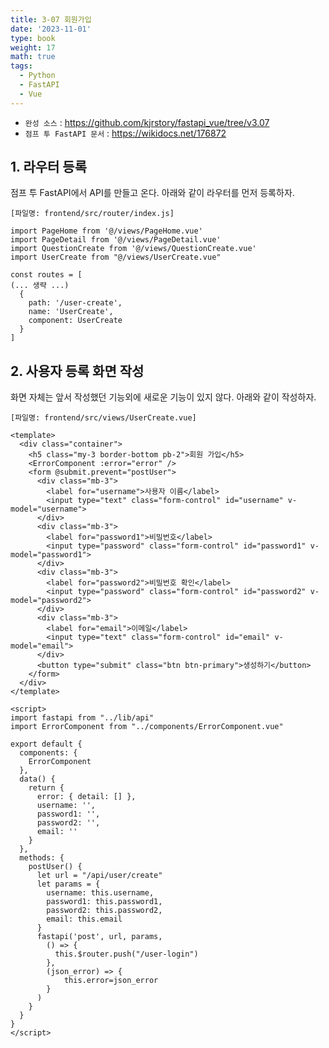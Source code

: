 ```yaml
---
title: 3-07 회원가입
date: '2023-11-01'
type: book
weight: 17
math: true
tags:
  - Python
  - FastAPI
  - Vue
---
```


- `완성 소스` : https://github.com/kjrstory/fastapi_vue/tree/v3.07
- `점프 투 FastAPI 문서` : https://wikidocs.net/176872


## 1. 라우터 등록

점프 투 FastAPI에서 API를 만들고 온다. 아래와 같이 라우터를 먼저 등록하자.

`[파일명: frontend/src/router/index.js]`
```python{hl_lines=[4,"8-12"]}
import PageHome from '@/views/PageHome.vue'
import PageDetail from '@/views/PageDetail.vue'
import QuestionCreate from '@/views/QuestionCreate.vue'
import UserCreate from "@/views/UserCreate.vue"

const routes = [
(... 생략 ...)
  {
    path: '/user-create',
    name: 'UserCreate',
    component: UserCreate
  }
]
```

## 2. 사용자 등록 화면 작성


화면 자체는 앞서 작성했던 기능외에 새로운 기능이 있지 않다. 아래와 같이 작성하자.

`[파일명: frontend/src/views/UserCreate.vue]`
```vue
<template>
  <div class="container">
    <h5 class="my-3 border-bottom pb-2">회원 가입</h5>
    <ErrorComponent :error="error" />
    <form @submit.prevent="postUser">
      <div class="mb-3">
        <label for="username">사용자 이름</label>
        <input type="text" class="form-control" id="username" v-model="username">
      </div>
      <div class="mb-3">
        <label for="password1">비밀번호</label>
        <input type="password" class="form-control" id="password1" v-model="password1">
      </div>
      <div class="mb-3">
        <label for="password2">비밀번호 확인</label>
        <input type="password" class="form-control" id="password2" v-model="password2">
      </div>
      <div class="mb-3">
        <label for="email">이메일</label>
        <input type="text" class="form-control" id="email" v-model="email">
      </div>
      <button type="submit" class="btn btn-primary">생성하기</button>
    </form>
  </div>
</template>

<script>
import fastapi from "../lib/api"
import ErrorComponent from "../components/ErrorComponent.vue"

export default {
  components: {
    ErrorComponent
  },
  data() {
    return {
      error: { detail: [] },
      username: '',
      password1: '',
      password2: '',
      email: ''
    }
  },
  methods: {
    postUser() {
      let url = "/api/user/create"
      let params = {
        username: this.username,
        password1: this.password1,
        password2: this.password2,
        email: this.email
      }
      fastapi('post', url, params,
        () => {
          this.$router.push("/user-login")
        },
        (json_error) => {
            this.error=json_error
        }
      )
    }
  }
}
</script>
```
